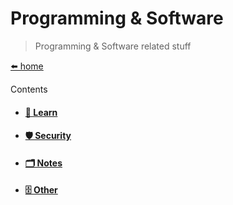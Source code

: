 # Programming & Software

> Programming & Software related stuff

[⬅️ home](/)

Contents

* #### [📗 Learn](/software/learn "Software Learning")
* #### [🛡️ Security](/software/security "Software Security")
* #### [🗂️ Notes](/software/notes "Software Notes")
* #### [🗄️ Other](/software/other "Software Other")